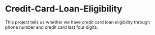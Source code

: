 # Credit-Card-Loan-Eligibility
This project tells us whether we have credit card loan eligibility through phone number and credit card last four digits. 
